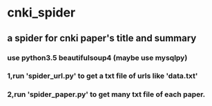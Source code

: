 # cnki_spider
## a spider for cnki paper's title and summary

### use python3.5 beautifulsoup4 (maybe use mysqlpy)

### 1,run 'spider_url.py' to get a txt file of urls like 'data.txt'
### 2,run 'spider_paper.py' to get many txt file of each paper.

